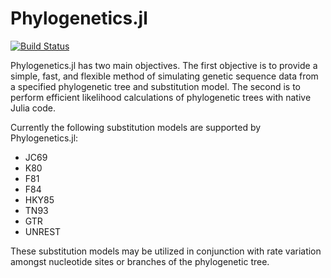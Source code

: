 # Phylogenetics.jl

[![Build Status](https://travis-ci.org/jangevaare/Phylogenetics.jl.svg?branch=master)](https://travis-ci.org/jangevaare/Phylogenetics.jl)

Phylogenetics.jl has two main objectives. The first objective is to provide a simple, fast, and flexible method of simulating genetic sequence data from a specified phylogenetic tree and substitution model. The second is to perform efficient likelihood calculations of phylogenetic trees with native Julia code.

Currently the following substitution models are supported by Phylogenetics.jl:
* JC69
* K80
* F81
* F84
* HKY85
* TN93
* GTR
* UNREST

These substitution models may be utilized in conjunction with rate variation amongst nucleotide sites or branches of the phylogenetic tree.
